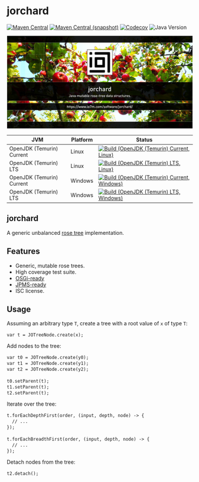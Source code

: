 jorchard
===

[![Maven Central](https://img.shields.io/maven-central/v/com.io7m.jorchard/com.io7m.jorchard.svg?style=flat-square)](http://search.maven.org/#search%7Cga%7C1%7Cg%3A%22com.io7m.jorchard%22)
[![Maven Central (snapshot)](https://img.shields.io/nexus/s/com.io7m.jorchard/com.io7m.jorchard?server=https%3A%2F%2Fs01.oss.sonatype.org&style=flat-square)](https://s01.oss.sonatype.org/content/repositories/snapshots/com/io7m/jorchard/)
[![Codecov](https://img.shields.io/codecov/c/github/io7m-com/jorchard.svg?style=flat-square)](https://codecov.io/gh/io7m-com/jorchard)
![Java Version](https://img.shields.io/badge/21-java?label=java&color=007fff)

![com.io7m.jorchard](./src/site/resources/jorchard.jpg?raw=true)

| JVM | Platform | Status |
|-----|----------|--------|
| OpenJDK (Temurin) Current | Linux | [![Build (OpenJDK (Temurin) Current, Linux)](https://img.shields.io/github/actions/workflow/status/io7m-com/jorchard/main.linux.temurin.current.yml)](https://www.github.com/io7m-com/jorchard/actions?query=workflow%3Amain.linux.temurin.current)|
| OpenJDK (Temurin) LTS | Linux | [![Build (OpenJDK (Temurin) LTS, Linux)](https://img.shields.io/github/actions/workflow/status/io7m-com/jorchard/main.linux.temurin.lts.yml)](https://www.github.com/io7m-com/jorchard/actions?query=workflow%3Amain.linux.temurin.lts)|
| OpenJDK (Temurin) Current | Windows | [![Build (OpenJDK (Temurin) Current, Windows)](https://img.shields.io/github/actions/workflow/status/io7m-com/jorchard/main.windows.temurin.current.yml)](https://www.github.com/io7m-com/jorchard/actions?query=workflow%3Amain.windows.temurin.current)|
| OpenJDK (Temurin) LTS | Windows | [![Build (OpenJDK (Temurin) LTS, Windows)](https://img.shields.io/github/actions/workflow/status/io7m-com/jorchard/main.windows.temurin.lts.yml)](https://www.github.com/io7m-com/jorchard/actions?query=workflow%3Amain.windows.temurin.lts)|

## jorchard

A generic unbalanced [rose tree](https://en.wikipedia.org/wiki/Rose_tree)
implementation.

## Features

* Generic, mutable rose trees.
* High coverage test suite.
* [OSGi-ready](https://www.osgi.org/)
* [JPMS-ready](https://en.wikipedia.org/wiki/Java_Platform_Module_System)
* ISC license.

## Usage

Assuming an arbitrary type `T`, create a tree with a root value of `x` of
type `T`:

```
var t = JOTreeNode.create(x);
```

Add nodes to the tree:

```
var t0 = JOTreeNode.create(y0);
var t1 = JOTreeNode.create(y1);
var t2 = JOTreeNode.create(y2);

t0.setParent(t);
t1.setParent(t);
t2.setParent(t);
```

Iterate over the tree:

```
t.forEachDepthFirst(order, (input, depth, node) -> {
  // ...
});

t.forEachBreadthFirst(order, (input, depth, node) -> {
  // ...
});
```

Detach nodes from the tree:

```
t2.detach();
```

